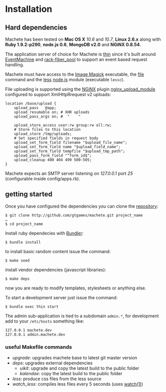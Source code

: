 # Installation

## Hard dependencies

Machete has been tested on **Mac OS X** *10.6* and *10.7*, **Linux 2.6.x** along with **Ruby 1.9.2-p290**, **node.js 0.6**, **MongoDB v2.0** and **NGiNX 0.8.54**.

The application server of choice for Machete is [thin](http://code.macournoyer.com/thin/) since it's built around [EventMachine](http://rubyeventmachine.com/) and [rack-fiber_pool](https://github.com/mperham/rack-fiber_pool) to support an event based request handling.

Machete must have access to the [Image Magick](http://www.imagemagick.org/) executable, the [file](http://en.wikipedia.org/wiki/File_(command)) command and the [less](http://lesscss.org) [node.js](http://nodejs.org/) module (executable `lessc`).

File uploading is supported using the [NGiNX](http://nginx.org) plugin [nginx_upload_module](http://www.grid.net.ru/nginx/upload.en.html) configured to support XmlHttpRrequest v2 uploads:

    location /base/upload {
        upload_pass   @app;
        upload_resumable on; # XHR uploads
        upload_pass_args on; #  "    "
    
        upload_store_access user:rw group:rw all:rw;
        # Store files to this location
        upload_store /tmp/uploads;
        # Set specified fields in request body
        upload_set_form_field filename "$upload_file_name";
        upload_set_form_field name "$upload_field_name";
        upload_set_form_field tempfile "$upload_tmp_path";
        upload_pass_form_field "^form_id$";
        upload_cleanup 400 404 499 500-505;
    }


Machete expects an SMTP server listening on *127.0.0.1* port *25* (configurable inside config/apps.rb).

## getting started

Once you have configured the dependencies you can clone the [repository](http://github.com/gtgames/machete.git):

    $ git clone http://github.com/gtgames/machete.git project_name
    …
    $ cd project_name

Install ruby dependecies with [Bundler](http://gembundler.com/):

    $ bundle install

to install basic random content issue the command:

    $ make seed

install vendor dependencies (javascript libraries):

    $ make deps

now you are ready to modify templates, stylesheets or anything else.

To start a development server just issue the command:

    $ bundle exec thin start

The admin sub-application is tied to a subdomain `admin.*`, for development add to your `/etc/hosts` something like:

    127.0.0.1 machete.dev
    127.0.0.1 admin.machete.dev


### useful Makefile commands

* *upgrade*: upgrades machete base to latest git master version
* *deps*: upgrades external dependencies
    * *uikit*: upgrade and copy the latest build to the public folder
    * *kalendae*: copy the latest build to the public folder
* *less*: produce css files from the less source
* *watch_less*: compiles less files every 5 seconds (uses [watch(1)](https://github.com/visionmedia/watch))
